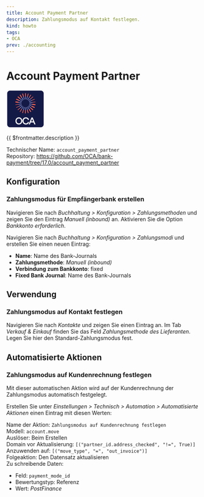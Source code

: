 ```yaml
---
title: Account Payment Partner
description: Zahlungsmodus auf Kontakt festlegen.
kind: howto
tags:
- OCA
prev: ./accounting
---
```

# Account Payment Partner
![icon_oca_app](attachments/icon_oca_app.png)

{{ $frontmatter.description }}

Technischer Name: `account_payment_partner`\
Repository: <https://github.com/OCA/bank-payment/tree/17.0/account_payment_partner>

## Konfiguration

### Zahlungsmodus für Empfängerbank erstellen

Navigieren Sie nach *Buchhaltung > Konfiguration > Zahlungsmethoden* und zeigen Sie den Eintrag *Manuell (inbound)* an. Aktivieren Sie die Option *Bankkonto erforderlich*.

Navigieren Sie nach *Buchhaltung > Konfiguration > Zahlungsmodi* und erstellen Sie einen neuen Eintrag:

* **Name**: Name des Bank-Journals
* **Zahlungsmethode**: *Manuell (inbound)*
* **Verbindung zum Bankkonto**: fixed
* **Fixed Bank Journal**: Name des Bank-Journals

## Verwendung

### Zahlungsmodus auf Kontakt festlegen

Navigieren Sie nach *Kontakte* und zeigen Sie einen Eintrag an. Im Tab *Verkauf & Einkauf* finden Sie das Feld *Zahlungsmethode des Lieferanten*. Legen Sie hier den Standard-Zahlungsmodus fest.

## Automatisierte Aktionen

### Zahlungsmodus auf Kundenrechnung festlegen

Mit dieser automatischen Aktion wird auf der Kundenrechnung der Zahlungsmodus automatisch festgelegt.

Erstellen Sie unter *Einstellungen > Technisch > Automation > Automatisierte Aktionen* einen Eintrag mit diesen Werten:

Name der Aktion: `Zahlungsmodus auf Kundenrechnung festlegen`\
Modell: `account.move`\
Auslöser: Beim Erstellen\
Domain vor Aktualisierung: `[("partner_id.address_checked", "!=", True)]`\
Anzuwenden auf: `[("move_type", "=", "out_invoice")]`\
Folgeaktion: Den Datensatz aktualisieren\
Zu schreibende Daten:
* Feld: `payment_mode_id`
* Bewertungstyp: Referenz
* Wert: *PostFinance*